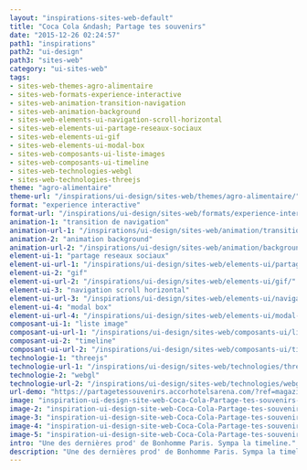 ```yaml
---
layout: "inspirations-sites-web-default"
title: "Coca Cola &ndash; Partage tes souvenirs"
date: "2015-12-26 02:24:57"
path1: "inspirations"
path2: "ui-design"
path3: "sites-web"
category: "ui-sites-web"
tags:
- sites-web-themes-agro-alimentaire
- sites-web-formats-experience-interactive
- sites-web-animation-transition-navigation
- sites-web-animation-background
- sites-web-elements-ui-navigation-scroll-horizontal
- sites-web-elements-ui-partage-reseaux-sociaux
- sites-web-elements-ui-gif
- sites-web-elements-ui-modal-box
- sites-web-composants-ui-liste-images
- sites-web-composants-ui-timeline
- sites-web-technologies-webgl
- sites-web-technologies-threejs
theme: "agro-alimentaire"
theme-url: "/inspirations/ui-design/sites-web/themes/agro-alimentaire/"
format: "experience interactive"
format-url: "/inspirations/ui-design/sites-web/formats/experience-interactive/"
animation-1: "transition de navigation"
animation-url-1: "/inspirations/ui-design/sites-web/animation/transition-navigation/"
animation-2: "animation background"
animation-url-2: "/inspirations/ui-design/sites-web/animation/background/"
element-ui-1: "partage reseaux sociaux"
element-ui-url-1: "/inspirations/ui-design/sites-web/elements-ui/partage-reseaux-sociaux/"
element-ui-2: "gif"
element-ui-url-2: "/inspirations/ui-design/sites-web/elements-ui/gif/"
element-ui-3: "navigation scroll horizontal"
element-ui-url-3: "/inspirations/ui-design/sites-web/elements-ui/navigation-scroll-horizontal/"
element-ui-4: "modal box"
element-ui-url-4: "/inspirations/ui-design/sites-web/elements-ui/modal-box/"
composant-ui-1: "liste image"
composant-ui-url-1: "/inspirations/ui-design/sites-web/composants-ui/liste-images/"
composant-ui-2: "timeline"
composant-ui-url-2: "/inspirations/ui-design/sites-web/composants-ui/timeline/"
technologie-1: "threejs"
technologie-url-1: "/inspirations/ui-design/sites-web/technologies/threejs/"
technologie-2: "webgl"
technologie-url-2: "/inspirations/ui-design/sites-web/technologies/webgl/"
url-demo: "https://partagetessouvenirs.accorhotelsarena.com/?ref=magazineduwebdesign"
image: "inspiration-ui-design-site-web-Coca-Cola-Partage-tes-souvenirs-1.jpg"
image-2: "inspiration-ui-design-site-web-Coca-Cola-Partage-tes-souvenirs-2.jpg"
image-3: "inspiration-ui-design-site-web-Coca-Cola-Partage-tes-souvenirs-3.jpg"
image-4: "inspiration-ui-design-site-web-Coca-Cola-Partage-tes-souvenirs-4.jpg"
image-5: "inspiration-ui-design-site-web-Coca-Cola-Partage-tes-souvenirs-5.jpg"
intro: "Une des dernières prod' de Bonhomme Paris. Sympa la timeline."
description: "Une des dernières prod' de Bonhomme Paris. Sympa la timeline"
---
```

